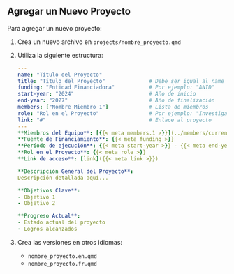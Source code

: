## Agregar un Nuevo Proyecto

Para agregar un nuevo proyecto:

1. Crea un nuevo archivo en `projects/nombre_proyecto.qmd`

2. Utiliza la siguiente estructura:
   ```yaml
   ---
   name: "Título del Proyecto"
   title: "Título del Proyecto"              # Debe ser igual al name
   funding: "Entidad Financiadora"           # Por ejemplo: "ANID"
   start-year: "2024"                        # Año de inicio
   end-year: "2027"                          # Año de finalización
   members: ["Nombre Miembro 1"]             # Lista de miembros
   role: "Rol en el Proyecto"                # Por ejemplo: "Investigador/a"
   link: "#"                                 # Enlace al proyecto
   ---
   **Miembros del Equipo**: [{{< meta members.1 >}}](../members/current/miembro.qmd)
   **Fuente de Financiamiento**: {{< meta funding >}}  
   **Período de ejecución**: {{< meta start-year >}} - {{< meta end-year >}}   
   **Rol en el Proyecto**: {{< meta role >}}   
   **Link de acceso**: [link]({{< meta link >}})   

   **Descripción General del Proyecto**: 
   Descripción detallada aquí...

   **Objetivos Clave**:
   - Objetivo 1
   - Objetivo 2

   **Progreso Actual**:
   - Estado actual del proyecto
   - Logros alcanzados
   ```

3. Crea las versiones en otros idiomas:
   - `nombre_proyecto.en.qmd`
   - `nombre_proyecto.fr.qmd`
